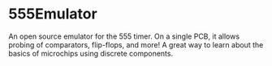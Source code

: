 # 555Emulator
An open source emulator for the 555 timer. On a single PCB, it allows probing of comparators, flip-flops, and more! A great way to learn about the basics of microchips using discrete components.
